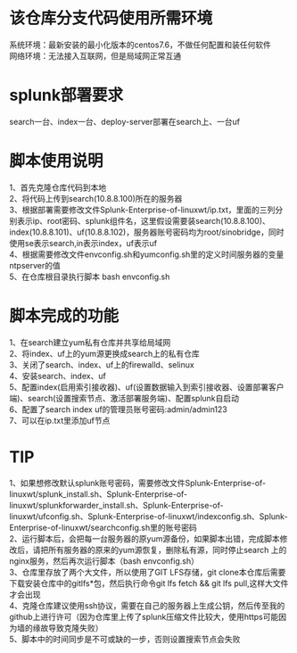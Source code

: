 # 该仓库分支代码使用所需环境  
系统环境：最新安装的最小化版本的centos7.6，不做任何配置和装任何软件  
网络环境：无法接入互联网，但是局域网正常互通

# splunk部署要求   
search一台、index一台、deploy-server部署在search上、一台uf
# 脚本使用说明  
1、首先克隆仓库代码到本地  
2、将代码上传到search(10.8.8.100)所在的服务器  
3、根据部署需要修改文件Splunk-Enterprise-of-linuxwt/ip.txt，里面的三列分别表示ip、root密码、splunk组件名，这里假设需要装search(10.8.8.100)、index(10.8.8.101)、uf(10.8.8.102)，服务器账号密码均为root/sinobridge，同时使用se表示search,in表示index，uf表示uf   
4、根据需要修改文件envconfig.sh和yumconfig.sh里的定义时间服务器的变量ntpserver的值     
5、在仓库根目录执行脚本 bash envconfig.sh  

# 脚本完成的功能  
1、在search建立yum私有仓库并共享给局域网  
2、将index、uf上的yum源更换成search上的私有仓库  
3、关闭了search、index、uf上的firewalld、selinux  
4、安装search、index、uf  
5、配置index(启用索引接收器)、uf(设置数据输入到索引接收器、设置部署客户端)、search(设置搜索节点、激活部署服务端)、配置splunk自启动    
6、配置了search index uf的管理员账号密码:admin/admin123   
7、可以在ip.txt里添加uf节点   

# TIP  
1、如果想修改默认splunk账号密码，需要修改文件Splunk-Enterprise-of-linuxwt/splunk_install.sh、Splunk-Enterprise-of-linuxwt/splunkforwarder_install.sh、Splunk-Enterprise-of-linuxwt/ufconfig.sh、Splunk-Enterprise-of-linuxwt/indexconfig.sh、Splunk-Enterprise-of-linuxwt/searchconfig.sh里的账号密码   
2、运行脚本后，会把每一台服务器的原yum源备份，如果脚本出错，完成脚本修改后，请把所有服务器的原来的yum源恢复，删除私有源，同时停止search
上的nginx服务，然后再次运行脚本（bash envconfig.sh）  
3、仓库里存放了两个大文件，所以使用了GIT LFS存储，git clone本仓库后需要下载安装仓库中的gitlfs\*包，然后执行命令git lfs fetch && git lfs pull,这样大文件才会出现   
4、克隆仓库建议使用ssh协议，需要在自己的服务器上生成公钥，然后传至我的github上进行许可（因为仓库里上传了splunk压缩文件比较大，使用https可能因为墙的缘故导致克隆失败）   
5、脚本中的时间同步是不可或缺的一步，否则设置搜索节点会失败
